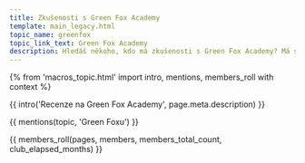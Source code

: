 ```yaml
---
title: Zkušenosti s Green Fox Academy
template: main_legacy.html
topic_name: greenfox
topic_link_text: Green Fox Academy
description: Hledáš někoho, kdo má zkušenosti s Green Fox Academy? Má smysl hlásit se na jejich kurzy? Vyplatí se ti učit se programování na kurzu typu bootcamp? Když neprojdeš jejich přijímacím řízením s kognitivním testem a psycholožkou, znamená to, že se nehodíš do IT? Jak funguje záruka pracovního umístění?
---
```

{% from 'macros_topic.html' import intro, mentions, members_roll with context %}

{{ intro('Recenze na Green Fox Academy', page.meta.description) }}

{{ mentions(topic, 'Green Foxu') }}

{{ members_roll(pages, members, members_total_count, club_elapsed_months) }}
